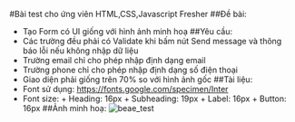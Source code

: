 #Bài test cho ứng viên HTML,CSS,Javascript Fresher
##Đề bài: 
- Tạo Form có UI giống với hình ảnh minh hoạ
##Yêu cầu:
- Các trường đều phải có Validate khi bấm nút Send message và thông báo lỗi nếu không nhập dữ liệu
- Trường email chỉ cho phép nhập định dạng email
- Trường phone chỉ cho phép nhập định dạng số điện thoại
- Giao diện phải giống trên 70% so với hình ảnh gốc
##Tài liệu:
- Font sử dụng: https://fonts.google.com/specimen/Inter
- Font size: + Heading: 16px
             + Subheading: 19px
             + Label: 16px
             + Button: 16px
##Ảnh minh hoạ:
![beae_test](https://chat.google.com/u/0/api/get_attachment_url?url_type=FIFE_URL&content_type=image%2Fpng&attachment_token=AOo0EEXlUsZy612GBcw9CqJBwq1wBrwqDgM%2F87NTbpKJVBemQJGParDSFj8C7B4dgvYy4fLPC25rQD%2BBrsTPvNj55%2Fv%2FwEKwLL8T9DKbwWvBp1Euo2n5ol41QUOGTrDk6Qxewtlljajzr7UH7hzi3oe8qGqFMNAt9VxQ4osF5so9TE4L%2BJ5ToVR7M8LjnLyK3M17ZUMIy48IblywVygLg%2BU8OEKTouKDlQL%2BaJ0vhLmD%2BjdPp2Fp%2BaC3WCRZRMndP%2FX%2B30ULescH88DZBbhxjruIRx3ja4ldOADQV0OM%2F%2B%2BEPF8skMK6YXNh6XzuJLIiRC8nM9rd3pfsTq0mtW5TO3ewtC4Qh72gsSSoo2Uh1WGvkGnX6tKei9J1qYwxPVsGhXwO2Fb%2BxYPCJH7cwg4ZBcqA%2BGQVUmjFkO2iEhCcThOo3ukQVc9RUAwgZyq%2FNC6OlXsjKpy7COhh1dsZ8M5rntW%2Fcghng5mfMyWaQ1nadkO7jdGH6TUEDxr8HbHQE9svFkNSTa9wJY8Ec1W8W%2BAduMX3dCkw%2Be4IQ%2FioicZnK2%2BAl4boNhPqsVWuaAagF%2BGsTuU%3D&sz=w1920-h1017 "Beae test image")
